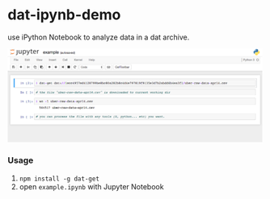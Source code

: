 # dat-ipynb-demo

use iPython Notebook to analyze data in a dat archive.

![](demo3.png)

### Usage

1. `npm install -g dat-get`
2. open `example.ipynb` with Jupyter Notebook

